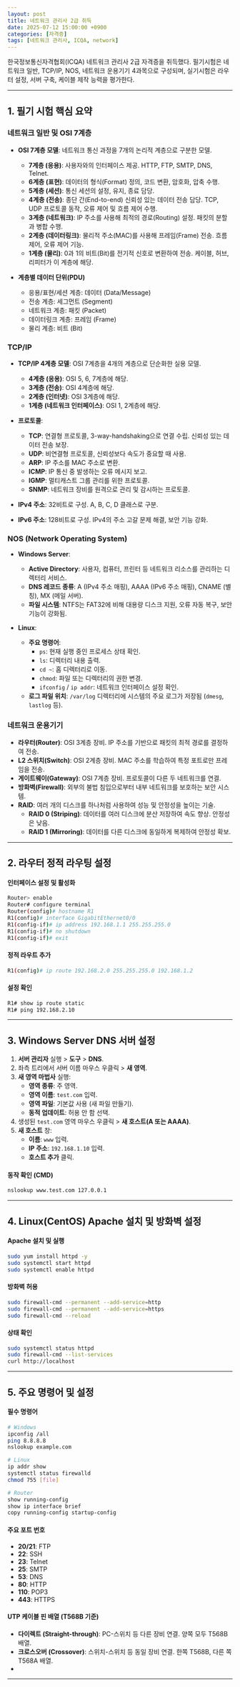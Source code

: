 ```yaml
---
layout: post
title: 네트워크 관리사 2급 취득
date: 2025-07-12 15:00:00 +0900
categories: [자격증]
tags: [네트워크 관리사, ICQA, network]
---
```


한국정보통신자격협회(ICQA) 네트워크 관리사 2급 자격증을 취득했다. 필기시험은 네트워크 일반, TCP/IP, NOS, 네트워크 운용기기 4과목으로 구성되며, 실기시험은 라우터 설정, 서버 구축, 케이블 제작 능력을 평가한다.

---

## 1. 필기 시험 핵심 요약

### 네트워크 일반 및 OSI 7계층
- **OSI 7계층 모델**: 네트워크 통신 과정을 7개의 논리적 계층으로 구분한 모델.
  - **7계층 (응용)**: 사용자와의 인터페이스 제공. HTTP, FTP, SMTP, DNS, Telnet.
  - **6계층 (표현)**: 데이터의 형식(Format) 정의, 코드 변환, 암호화, 압축 수행.
  - **5계층 (세션)**: 통신 세션의 설정, 유지, 종료 담당.
  - **4계층 (전송)**: 종단 간(End-to-end) 신뢰성 있는 데이터 전송 담당. TCP, UDP 프로토콜 동작, 오류 제어 및 흐름 제어 수행.
  - **3계층 (네트워크)**: IP 주소를 사용해 최적의 경로(Routing) 설정. 패킷의 분할과 병합 수행.
  - **2계층 (데이터링크)**: 물리적 주소(MAC)를 사용해 프레임(Frame) 전송. 흐름 제어, 오류 제어 기능.
  - **1계층 (물리)**: 0과 1의 비트(Bit)를 전기적 신호로 변환하여 전송. 케이블, 허브, 리피터가 이 계층에 해당.

- **계층별 데이터 단위(PDU)**
  - 응용/표현/세션 계층: 데이터 (Data/Message)
  - 전송 계층: 세그먼트 (Segment)
  - 네트워크 계층: 패킷 (Packet)
  - 데이터링크 계층: 프레임 (Frame)
  - 물리 계층: 비트 (Bit)

### TCP/IP
- **TCP/IP 4계층 모델**: OSI 7계층을 4개의 계층으로 단순화한 실용 모델.
  - **4계층 (응용)**: OSI 5, 6, 7계층에 해당.
  - **3계층 (전송)**: OSI 4계층에 해당.
  - **2계층 (인터넷)**: OSI 3계층에 해당.
  - **1계층 (네트워크 인터페이스)**: OSI 1, 2계층에 해당.

- **프로토콜**:
  - **TCP**: 연결형 프로토콜, 3-way-handshaking으로 연결 수립. 신뢰성 있는 데이터 전송 보장.
  - **UDP**: 비연결형 프로토콜, 신뢰성보다 속도가 중요할 때 사용.
  - **ARP**: IP 주소를 MAC 주소로 변환.
  - **ICMP**: IP 통신 중 발생하는 오류 메시지 보고.
  - **IGMP**: 멀티캐스트 그룹 관리를 위한 프로토콜.
  - **SNMP**: 네트워크 장비를 원격으로 관리 및 감시하는 프로토콜.

- **IPv4 주소**: 32비트로 구성. A, B, C, D 클래스로 구분.
- **IPv6 주소**: 128비트로 구성. IPv4의 주소 고갈 문제 해결, 보안 기능 강화.

### NOS (Network Operating System)
- **Windows Server**:
  - **Active Directory**: 사용자, 컴퓨터, 프린터 등 네트워크 리소스를 관리하는 디렉터리 서비스.
  - **DNS 레코드 종류**: A (IPv4 주소 매핑), AAAA (IPv6 주소 매핑), CNAME (별칭), MX (메일 서버).
  - **파일 시스템**: NTFS는 FAT32에 비해 대용량 디스크 지원, 오류 자동 복구, 보안 기능이 강화됨.

- **Linux**:
  - **주요 명령어**:
    - `ps`: 현재 실행 중인 프로세스 상태 확인.
    - `ls`: 디렉터리 내용 출력.
    - `cd ~`: 홈 디렉터리로 이동.
    - `chmod`: 파일 또는 디렉터리의 권한 변경.
    - `ifconfig` / `ip addr`: 네트워크 인터페이스 설정 확인.
  - **로그 파일 위치**: `/var/log` 디렉터리에 시스템의 주요 로그가 저장됨 (`dmesg`, `lastlog` 등).

### 네트워크 운용기기
- **라우터(Router)**: OSI 3계층 장비. IP 주소를 기반으로 패킷의 최적 경로를 결정하여 전송.
- **L2 스위치(Switch)**: OSI 2계층 장비. MAC 주소를 학습하여 특정 포트로만 프레임을 전송.
- **게이트웨이(Gateway)**: OSI 7계층 장비. 프로토콜이 다른 두 네트워크를 연결.
- **방화벽(Firewall)**: 외부의 불법 침입으로부터 내부 네트워크를 보호하는 보안 시스템.
- **RAID**: 여러 개의 디스크를 하나처럼 사용하여 성능 및 안정성을 높이는 기술.
  - **RAID 0 (Striping)**: 데이터를 여러 디스크에 분산 저장하여 속도 향상. 안정성은 낮음.
  - **RAID 1 (Mirroring)**: 데이터를 다른 디스크에 동일하게 복제하여 안정성 확보.

---

## 2. 라우터 정적 라우팅 설정

#### 인터페이스 설정 및 활성화
```bash
Router> enable
Router# configure terminal
Router(config)# hostname R1
R1(config)# interface GigabitEthernet0/0
R1(config-if)# ip address 192.168.1.1 255.255.255.0
R1(config-if)# no shutdown
R1(config-if)# exit
```

#### 정적 라우트 추가
```bash
R1(config)# ip route 192.168.2.0 255.255.255.0 192.168.1.2
```

#### 설정 확인
```bash
R1# show ip route static
R1# ping 192.168.2.10
```

---

## 3. Windows Server DNS 서버 설정

1.  **서버 관리자** 실행 > **도구** > **DNS**.
2.  좌측 트리에서 서버 이름 마우스 우클릭 > **새 영역**.
3.  **새 영역 마법사** 실행:
    - **영역 종류**: 주 영역.
    - **영역 이름**: `test.com` 입력.
    - **영역 파일**: 기본값 사용 (새 파일 만들기).
    - **동적 업데이트**: 허용 안 함 선택.
4.  생성된 `test.com` 영역 마우스 우클릭 > **새 호스트(A 또는 AAAA)**.
5.  **새 호스트** 창:
    - **이름**: `www` 입력.
    - **IP 주소**: `192.168.1.10` 입력.
    - **호스트 추가** 클릭.

#### 동작 확인 (CMD)
```cmd
nslookup www.test.com 127.0.0.1
```

---

## 4. Linux(CentOS) Apache 설치 및 방화벽 설정

#### Apache 설치 및 실행
```bash
sudo yum install httpd -y
sudo systemctl start httpd
sudo systemctl enable httpd
```

#### 방화벽 허용
```bash
sudo firewall-cmd --permanent --add-service=http
sudo firewall-cmd --permanent --add-service=https
sudo firewall-cmd --reload
```

#### 상태 확인
```bash
sudo systemctl status httpd
sudo firewall-cmd --list-services
curl http://localhost
```

---

## 5. 주요 명령어 및 설정

#### 필수 명령어
```bash
# Windows
ipconfig /all
ping 8.8.8.8
nslookup example.com

# Linux
ip addr show
systemctl status firewalld
chmod 755 [file]

# Router
show running-config
show ip interface brief
copy running-config startup-config
```

#### 주요 포트 번호
- **20/21**: FTP
- **22**: SSH
- **23**: Telnet
- **25**: SMTP
- **53**: DNS
- **80**: HTTP
- **110**: POP3
- **443**: HTTPS

#### UTP 케이블 핀 배열 (T568B 기준)
- **다이렉트 (Straight-through)**: PC-스위치 등 다른 장비 연결. 양쪽 모두 T568B 배열.
- **크로스오버 (Crossover)**: 스위치-스위치 등 동일 장비 연결. 한쪽 T568B, 다른 쪽 T568A 배열.
- 
<hr class="short-rule">

